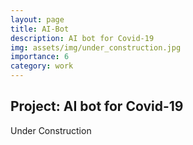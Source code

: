 ```yaml
---
layout: page
title: AI-Bot
description: AI bot for Covid-19
img: assets/img/under_construction.jpg
importance: 6
category: work
---
```


## Project: AI bot for Covid-19

Under Construction